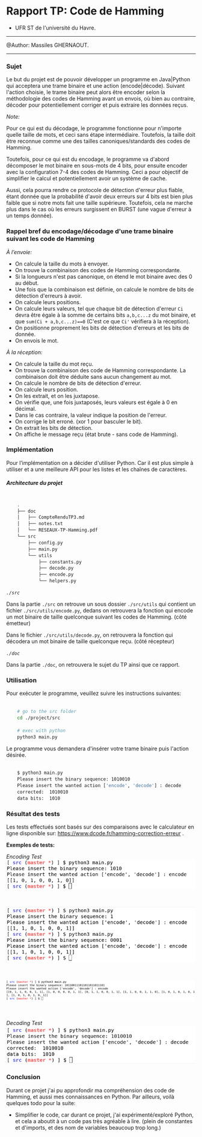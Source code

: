 # Rapport TP: Code de Hamming

- UFR ST de l'université du Havre.

---

@Author: Massiles GHERNAOUT.

---



### Sujet

Le but du projet est de pouvoir développer un programme en Java|Python qui
acceptera une trame binaire et une action (encode|décode). Suivant l'action
choisie, le trame binaire peut alors être encoder selon la méthodologie des
codes de Hamming avant un envois, où bien au contraire, décoder pour
potentiellement corriger et puis extraire les données reçus.


*Note:*

Pour ce qui est du décodage, le programme fonctionne pour n'importe quelle
taille de mots, et ceci sans étape intermédiaire. Toutefois, la taille doit
être reconnue comme une des tailles canoniques/standards des codes de Hamming.

Toutefois, pour ce qui est du encodage, le programme va d'abord décomposer le
mot binaire en sous-mots de 4 bits, pour ensuite encoder avec la configuration
7-4 des codes de Hamming. Ceci a pour objectif de simplifier le calcul et
potentiellement avoir un système de cache.

Aussi, cela pourra rendre ce protocole de détection d'erreur plus fiable, étant
donnée que la probabilité d'avoir deux erreurs sur 4 bits est bien plus
faible que si notre mots fait une taille supérieure. Toutefois, cela ne
marche plus dans le cas où les erreurs surgissent en BURST (une vague d'erreur
à un temps donnée).



### Rappel bref du encodage/décodage d'une trame binaire suivant les code de Hamming

*À l’envoie:*

- On calcule la taille du mots à envoyer.
- On trouve la combinaison des codes de Hamming correspondante.
- Si la longueurs n'est pas canonique, on étend le mot binaire avec des 0 au début.
- Une fois que la combinaison est définie, on calcule le nombre de bits de
  détection d'erreurs à avoir.
- On calcule leurs positions.
- On calcule leurs valeurs, tel que chaque bit de détection d'erreur `Ci` devra être égale
  à la somme de certains bits `a,b,c...z`  du mot binaire, et que `sum(Ci + a,b,c...z)==0`
  (C'est ce que `Ci'` vérifiera à la réception).
- On positionne proprement les bits de détection d'erreurs et les bits de
  donnée.
- On envois le mot. 

*À la réception:*

- On calcule la taille du mot reçu.
- On trouve la combinaison des code de Hamming correspondante. La combinaison
  doit être déduite sans aucun changement au mot.
- On calcule le nombre de bits de détection d'erreur. 
- On calcule leurs position.
- On les extrait, et on les juxtapose.
- On vérifie que, une fois juxtaposés, leurs valeurs est égale à 0 en décimal.
- Dans le cas contraire, la valeur indique la position de l'erreur.
- On corrige le bit erroné. (xor 1 pour basculer le bit).
- On extrait les bits de détection.
- On affiche le message reçu (état brute - sans code de Hamming).



### Implémentation 

Pour l’implémentation on a décider d'utiliser Python. Car il est plus simple à
utiliser et a une meilleure API pour les listes et les chaînes de caractères.

##### Architecture du projet 

```sh

    .
    ├── doc
    │   ├── CompteRenduTP3.md
    │   ├── notes.txt
    │   └── RESEAUX-TP-Hamming.pdf
    └── src
        ├── config.py
        ├── main.py
        └── utils
            ├── constants.py
            ├── decode.py
            ├── encode.py
            └── helpers.py 


```

*`./src`*

Dans la partie `./src` on retrouve un sous dossier `./src/utils` qui contient
un fichier `./src/utils/encode.py`, dedans on retrouvera la fonction qui encode
un mot binaire de taille quelconque suivant les codes de Hamming. (côté
émetteur)


Dans le fichier `./src/utils/decode.py`, on retrouvera la fonction qui décodera
un mot binaire de taille quelconque reçu. (côté récepteur)




*`./doc`*

Dans la partie `./doc`, on retrouvera le sujet du TP  ainsi que ce rapport.


### Utilisation

Pour exécuter le programme, veuillez suivre les instructions suivantes:

```bash

    # go to the src folder
    cd ./project/src

    # exec with python 
    python3 main.py

```

Le programme vous demandera d'insérer votre trame binaire puis l'action désirée.

```bash

    $ python3 main.py 
    Please insert the binary sequence: 1010010
    Please insert the wanted action ['encode', 'decode'] : decode
    corrected:  1010010
    data bits:  1010

```


### Résultat des tests

Les tests effectués sont basés sur des comparaisons avec le calculateur en
ligne disponible sur: https://www.dcode.fr/hamming-correction-erreur .


**Exemples de tests:**


*Encoding Test*
![encode-test-resutl](./encode-test-result.png)

<br>


![encode-test-resutl](./test-encodage-trame-trop-petite.png)

<br>

![encode-test-resutl](./test-encodage-trame-assez-longue.png)

<br>


*Decoding Test*
![decode-test-resutl](./decode-test-result.png)






### Conclusion

Durant ce projet j'ai pu approfondir ma compréhension des code de Hamming, et
aussi mes connaissances en Python. Par ailleurs, voilà quelques todo pour la
suite: 

* Simplifier le code, car durant ce projet, j'ai expérimenté/exploré Python,
  et cela a aboutit à un code pas très agréable à lire. (plein de constantes et
  d'imports, et des nom de variables beaucoup trop long.) 




